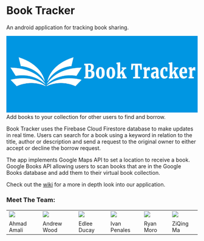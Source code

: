 # Book Tracker
An android application for tracking book sharing.

<img src="doc/images/booktracker_banner.jpg" />
Add books to your collection for other users to find and borrow. 

Book Tracker uses the Firebase Cloud Firestore database to make updates in real time. Users can search for a book using a keyword in relation to the title, author or description and send a request to the original owner to either accept or decline the borrow request.

The app implements Google Maps API to set a location to receive a book. Google Books API allowing users to scan books that are in the Google Books database and add them to their virtual book collection.

Check out the [wiki](https://github.com/CMPUT301F20T11/Cloud8/wiki) for a more in depth look into our application.


### Meet The Team:
<table>
   <tr>
       <td><img src="https://avatars2.githubusercontent.com/u/38020079?v=4" width="200"></td>
       <td><img src="https://avatars3.githubusercontent.com/u/23269446?v=4" width="200"></td>
<td><img src="https://avatars2.githubusercontent.com/u/55123805?v=4" width="200"></td>
<td><img src="https://avatars0.githubusercontent.com/u/36421303?v=4" width="200"></td>
<td><img src="https://avatars0.githubusercontent.com/u/36421303?v=4.png" width="200"></td>
<td><img src="https://avatars3.githubusercontent.com/u/71898694?v=4" width="200"></td>
   </tr>
   <tr>
        <td>Ahmad Amali</td>
	<td>Andrew Wood</td>
	<td>Edlee Ducay</td>
	<td>Ivan Penales</td>
	<td>Ryan Moro</td>
	<td>ZiQing Ma</td>
    </tr>
<tr>
</table>
